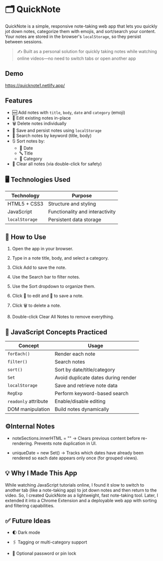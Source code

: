 # 🗂️ QuickNote

QuickNote is a simple, responsive note-taking web app that lets you quickly jot down notes, categorize them with emojis, and sort/search your content. Your notes are stored in the browser's `localStorage`, so they persist between sessions.

> ✍️ Built as a personal solution for quickly taking notes while watching online videos—no need to switch tabs or open another app

## Demo

<https://quicknote1.netlify.app/>

## Features

- 🆕 Add notes with `title`, `body`, `date` and `category` (emoji)
- 📝 Edit existing notes in-place
- 🗑 Delete notes individually
- 💾 Save and persist notes using `localStorage`
- 🔎 Search notes by keyword (title, body)
- 🔃 Sort notes by:
  - 📅 Date
  - 🔤 Title
  - 📂 Category
- 🧼 Clear all notes (via double-click for safety)

## 🖥️ Technologies Used

| Technology     | Purpose                         |
| -------------- | ------------------------------- |
| HTML5 + CSS3   | Structure and styling           |
| JavaScript     | Functionality and interactivity |
| `localStorage` | Persistent data storage         |

## 🚀 How to Use

1. Open the app in your browser.

2. Type in a note title, body, and select a category.

3. Click Add to save the note.

4. Use the Search bar to filter notes.

5. Use the Sort dropdown to organize them.

6. Click 📝 to edit and 💾 to save a note.

7. Click 🗑 to delete a note.

8. Double-click Clear All Notes to remove everything.

## 🧠 JavaScript Concepts Practiced

| Concept              | Usage                               |
| -------------------- | ----------------------------------- |
| `forEach()`          | Render each note                    |
| `filter()`           | Search notes                        |
| `sort()`             | Sort by date/title/category         |
| `Set`                | Avoid duplicate dates during render |
| `localStorage`       | Save and retrieve note data         |
| `RegExp`             | Perform keyword-based search        |
| `readonly` attribute | Enable/disable editing              |
| DOM manipulation     | Build notes dynamically             |

## ⚙️Internal Notes

- noteSections.innerHTML = ""
  → Clears previous content before re-rendering. Prevents note duplication in UI.

- uniqueDate = new Set()
  → Tracks which dates have already been rendered so each date appears only once (for grouped views).

## 💡 Why I Made This App

While watching JavaScript tutorials online, I found it slow to switch to another tab (like a note-taking app) to jot down notes and then return to the video. So, I created QuickNote as a lightweight, fast note-taking tool. Later, I extended it into a Chrome Extension and a deployable web app with sorting and filtering capabilities.

## ✅ Future Ideas

- 🌓 Dark mode

- 🖇️ Tagging or multi-category support

- 🔐 Optional password or pin lock
